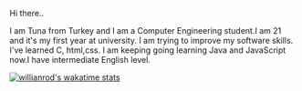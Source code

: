 Hi there..

I am Tuna from Turkey and I am a Computer Engineering student.I am 21 and it's my first year at university. I am trying to improve my software skills. I've learned C, html,css. I am keeping going learning Java and JavaScript now.I have intermediate English level.


[![willianrod's wakatime stats](https://github-readme-stats.vercel.app/api/wakatime?username=Tunacodin)](https://github.com/anuraghazra/github-readme-stats)
